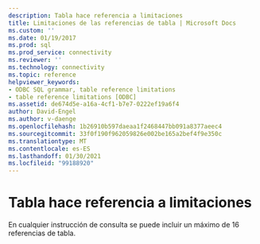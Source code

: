 ```yaml
---
description: Tabla hace referencia a limitaciones
title: Limitaciones de las referencias de tabla | Microsoft Docs
ms.custom: ''
ms.date: 01/19/2017
ms.prod: sql
ms.prod_service: connectivity
ms.reviewer: ''
ms.technology: connectivity
ms.topic: reference
helpviewer_keywords:
- ODBC SQL grammar, table reference limitations
- table reference limitations [ODBC]
ms.assetid: de674d5e-a16a-4cf1-b7e7-0222ef19a6f4
author: David-Engel
ms.author: v-daenge
ms.openlocfilehash: 1b26910b597daeaa1f2468447bb091a8377aeec4
ms.sourcegitcommit: 33f0f190f962059826e002be165a2bef4f9e350c
ms.translationtype: MT
ms.contentlocale: es-ES
ms.lasthandoff: 01/30/2021
ms.locfileid: "99188920"
---
```

# <a name="table-references-limitations"></a>Tabla hace referencia a limitaciones
En cualquier instrucción de consulta se puede incluir un máximo de 16 referencias de tabla.
